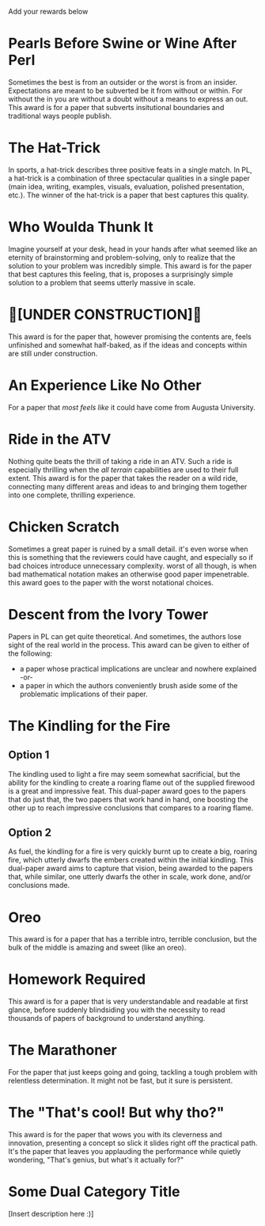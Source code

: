 Add your rewards below

# Pearls Before Swine or Wine After Perl

Sometimes the best is from an outsider or the worst is from an insider. Expectations are meant to be subverted be it from without or within. For without the in you are without a doubt without a means to express an out. This award is for a paper that subverts insitutional boundaries and traditional ways people publish.


# The Hat-Trick

In sports, a hat-trick describes three positive feats in a single match. In PL, a hat-trick is a combination of three spectacular qualities in a single paper (main idea, writing, examples, visuals, evaluation, polished presentation, etc.). The winner of the hat-trick is a paper that best captures this quality.

# Who Woulda Thunk It

Imagine yourself at your desk, head in your hands after what seemed like an eternity of brainstorming and problem-solving, only to realize that the solution to your problem was incredibly simple. This award is for the paper that best captures this feeling, that is, proposes a surprisingly simple solution to a problem that seems utterly massive in scale.

# :construction:[UNDER CONSTRUCTION]:construction:

This award is for the paper that, however promising the contents are, feels unfinished and somewhat half-baked, as if the ideas and concepts within are still under construction.

# An Experience Like No Other

For a paper that _most feels like_ it could have come from Augusta University.

# Ride in the ATV

Nothing quite beats the thrill of taking a ride in an ATV. Such a ride is especially thrilling when the _all terrain_ capabilities are used to their full extent. This award is for the paper that takes the reader on a wild ride, connecting many different areas and ideas to and bringing them together into one complete, thrilling experience.  

# Chicken Scratch

Sometimes a great paper is ruined by a small detail. it's even worse when this is something that the reviewers could have caught, and especially so if bad choices introduce unnecessary complexity. worst of all though, is when bad mathematical notation makes an otherwise good paper impenetrable. this award goes to the paper with the worst notational choices.

# Descent from the Ivory Tower

Papers in PL can get quite theoretical. And sometimes, the authors lose sight of the real world in the process. This award can be given to either of the following:
- a paper whose practical implications are unclear and nowhere explained -or-
- a paper in which the authors conveniently brush aside some of the problematic implications of their paper.

# The Kindling for the Fire

## Option 1
The kindling used to light a fire may seem somewhat sacrificial, but the ability for the kindling to create a roaring flame out of the supplied firewood is a great and impressive feat. This dual-paper award goes to the papers that do just that, the two papers that work hand in hand, one boosting the other up to reach impressive conclusions that compares to a roaring flame.

## Option 2
As fuel, the kindling for a fire is very quickly burnt up to create a big, roaring fire, which utterly dwarfs the embers created within the initial kindling. This dual-paper award aims to capture that vision, being awarded to the papers that, while similar, one utterly dwarfs the other in scale, work done, and/or conclusions made.

# Oreo
This award is for a paper that has a terrible intro, terrible conclusion, but the bulk of the middle is amazing and sweet (like an oreo).

# Homework Required
This award is for a paper that is very understandable and readable at first glance, before suddenly blindsiding you with the necessity to read thousands of papers of background to understand anything.

# The Marathoner
For the paper that just keeps going and going, tackling a tough problem with relentless determination. It might not be fast, but it sure is persistent.

# The "That's cool! But why tho?"
This award is for the paper that wows you with its cleverness and innovation, presenting a concept so slick it slides right off the practical path. It's the paper that leaves you applauding the performance while quietly wondering, "That's genius, but what's it actually for?"

# Some Dual Category Title
[Insert description here :)]
